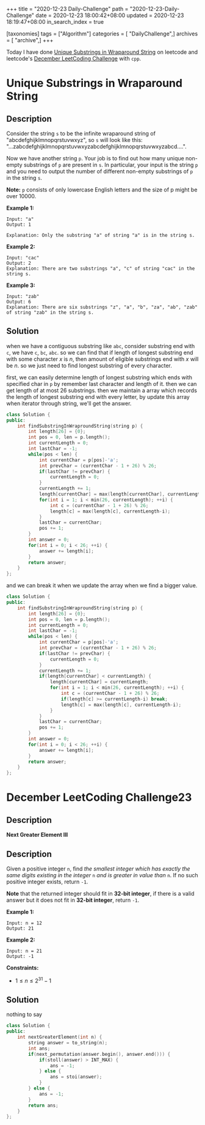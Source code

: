 +++
title = "2020-12-23 Daily-Challenge"
path = "2020-12-23-Daily-Challenge"
date = 2020-12-23 18:00:42+08:00
updated = 2020-12-23 18:19:47+08:00
in_search_index = true

[taxonomies]
tags = ["Algorithm"]
categories = [ "DailyChallenge",]
archives = [ "archive",]
+++

Today I have done [Unique Substrings in Wraparound String](https://leetcode.com/problems/unique-substrings-in-wraparound-string/) on leetcode and leetcode's [December LeetCoding Challenge](https://leetcode.com/explore/challenge/card/december-leetcoding-challenge/572/week-4-december-22nd-december-28th/3578/) with `cpp`.

<!-- more -->

# Unique Substrings in Wraparound String

## Description

Consider the string `s` to be the infinite wraparound string of "abcdefghijklmnopqrstuvwxyz", so `s` will look like this: "...zabcdefghijklmnopqrstuvwxyzabcdefghijklmnopqrstuvwxyzabcd....".

Now we have another string `p`. Your job is to find out how many unique non-empty substrings of `p` are present in `s`. In particular, your input is the string `p` and you need to output the number of different non-empty substrings of `p` in the string `s`.

**Note:** `p` consists of only lowercase English letters and the size of p might be over 10000.

**Example 1:**

```
Input: "a"
Output: 1

Explanation: Only the substring "a" of string "a" is in the string s.
```

**Example 2:**

```
Input: "cac"
Output: 2
Explanation: There are two substrings "a", "c" of string "cac" in the string s.
```

**Example 3:**

```
Input: "zab"
Output: 6
Explanation: There are six substrings "z", "a", "b", "za", "ab", "zab" of string "zab" in the string s.
```

## Solution

when we have a contiguous substring like `abc`, consider substring end with `c`, we have `c`, `bc`, `abc`. so we can find that if length of longest substring end with some character $x$ is $n$, then amount of eligible substrings end with $x$ will be $n$. so we just need to find longest substring of every character.

first, we can easily determine length of longest substring which ends with specified char in `p` by remember last character and length of it. then we can get length of at most 26 substrings. then we maintain a array which records the length of longest substring end with every letter, by update this array when iterator through string, we'll get the answer.

``` cpp
class Solution {
public:
    int findSubstringInWraproundString(string p) {
        int length[26] = {0};
        int pos = 0, len = p.length();
        int currentLength = 0;
        int lastChar = -1;
        while(pos < len) {
            int currentChar = p[pos]-'a';
            int prevChar = (currentChar - 1 + 26) % 26;
            if(lastChar != prevChar) {
                currentLength = 0;
            }
            currentLength += 1;
            length[currentChar] = max(length[currentChar], currentLength);
            for(int i = 1; i < min(26, currentLength); ++i) {
                int c = (currentChar - 1 + 26) % 26;
                length[c] = max(length[c], currentLength-i);
            }
            lastChar = currentChar;
            pos += 1;
        }
        int answer = 0;
        for(int i = 0; i < 26; ++i) {
            answer += length[i];
        }
        return answer;
    }
};
```

and we can break it when we update the array when we find a bigger value.

``` cpp
class Solution {
public:
    int findSubstringInWraproundString(string p) {
        int length[26] = {0};
        int pos = 0, len = p.length();
        int currentLength = 0;
        int lastChar = -1;
        while(pos < len) {
            int currentChar = p[pos]-'a';
            int prevChar = (currentChar - 1 + 26) % 26;
            if(lastChar != prevChar) {
                currentLength = 0;
            }
            currentLength += 1;
            if(length[currentChar] < currentLength) {
                length[currentChar] = currentLength;
                for(int i = 1; i < min(26, currentLength); ++i) {
                    int c = (currentChar - 1 + 26) % 26;
                    if(length[c] >= currentLength-i) break;
                    length[c] = max(length[c], currentLength-i);
                }
            }
            lastChar = currentChar;
            pos += 1;
        }
        int answer = 0;
        for(int i = 0; i < 26; ++i) {
            answer += length[i];
        }
        return answer;
    }
};
```

# December LeetCoding Challenge23

## Description

**Next Greater Element III**

## Description

Given a positive integer `n`, find *the smallest integer which has exactly the same digits existing in the integer* `n` *and is greater in value than* `n`. If no such positive integer exists, return `-1`.

**Note** that the returned integer should fit in **32-bit integer**, if there is a valid answer but it does not fit in **32-bit integer**, return `-1`.

**Example 1:**

```
Input: n = 12
Output: 21
```

**Example 2:**

```
Input: n = 21
Output: -1
```

**Constraints:**

- $1 \le n \le 2^{31} - 1$

## Solution

nothing to say

``` cpp
class Solution {
public:
    int nextGreaterElement(int n) {
        string answer = to_string(n);
        int ans;
        if(next_permutation(answer.begin(), answer.end())) {
            if(stoll(answer) > INT_MAX) {
                ans = -1;
            } else {
                ans = stoi(answer);
            }
        } else {
            ans = -1;
        }
        return ans;
    }
};
```